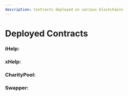 ```yaml
---
description: Contracts deployed on various blockchains
---
```


# Deployed Contracts

### iHelp:&#x20;

### xHelp:&#x20;

### CharityPool:&#x20;

### Swapper:&#x20;



## &#x20;
